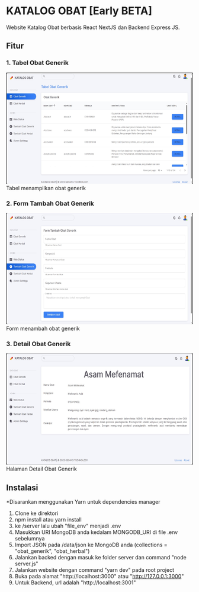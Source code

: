 # KATALOG OBAT [Early BETA]

Website Katalog Obat berbasis React NextJS dan Backend Express JS.

## Fitur

### 1. Tabel Obat Generik

<img src="https://github.com/GesangPJ/katalog-obat/blob/main/data/img/obat-generik-tab.jpg" width = "550" height = "300" >
Tabel menampilkan obat generik

### 2. Form Tambah Obat Generik

<img src="https://github.com/GesangPJ/katalog-obat/blob/main/data/img/tambah-obat-generik.jpg" width = "550" height = "300" >
Form menambah obat generik

### 3. Detail Obat Generik

<img src="https://github.com/GesangPJ/katalog-obat/blob/main/data/img/detail-obat-generik.jpg" width = "550" height = "300" >
Halaman Detail Obat Generik

## Instalasi

\*Disarankan menggunakan Yarn untuk dependencies manager

1. Clone ke direktori
2. npm install atau yarn install
3. ke /server lalu ubah "file_env" menjadi .env
4. Masukkan URI MongoDB anda kedalam MONGODB_URI di file .env sebelumnya
5. Import JSON pada /data/json ke MongoDB anda (collections = "obat_generik", "obat_herbal")
6. Jalankan backed dengan masuk ke folder server dan command "node server.js"
7. Jalankan website dengan command "yarn dev" pada root project
8. Buka pada alamat "http://localhost:3000" atau "http://127.0.0.1:3000"
9. Untuk Backend, url adalah "http://localhost:3001"

